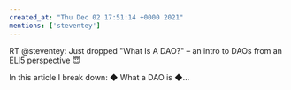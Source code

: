 ```yaml
---
created_at: "Thu Dec 02 17:51:14 +0000 2021"
mentions: ['steventey']
---
```


RT @steventey: Just dropped "What Is A DAO?" – an intro to DAOs from an ELI5 perspective 😇

In this article I break down:
◆ What a DAO is
◆…